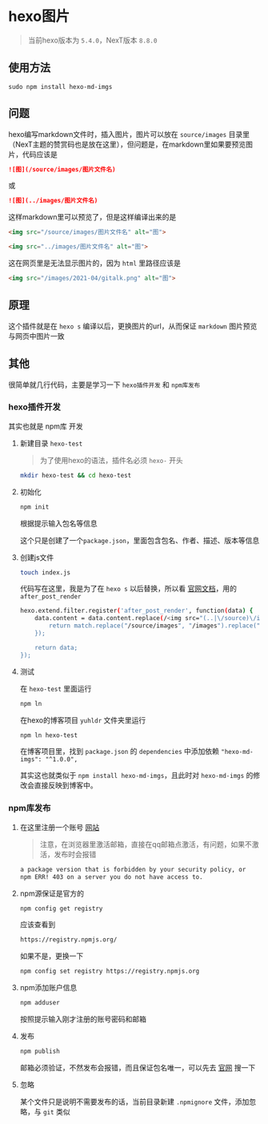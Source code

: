# hexo图片

> 当前hexo版本为 `5.4.0`，NexT版本 `8.8.0`

## 使用方法

`sudo npm install hexo-md-imgs`

## 问题

hexo编写markdown文件时，插入图片，图片可以放在 `source/images` 目录里（NexT主题的赞赏码也是放在这里），但问题是，在markdown里如果要预览图片，代码应该是

```md
![图](/source/images/图片文件名)
```

或

```md
![图](../images/图片文件名)
```

这样markdown里可以预览了，但是这样编译出来的是

```html
<img src="/source/images/图片文件名" alt="图">
```

```html
<img src="../images/图片文件名" alt="图">
```

这在网页里是无法显示图片的，因为 `html` 里路径应该是

```html
<img src="/images/2021-04/gitalk.png" alt="图">
```

## 原理

这个插件就是在 `hexo s` 编译以后，更换图片的url，从而保证 `markdown` 图片预览与网页中图片一致

## 其他

很简单就几行代码，主要是学习一下 `hexo插件开发` 和 `npm库发布`

### hexo插件开发

其实也就是 npm库 开发

1. 新建目录 `hexo-test`

    > 为了使用hexo的语法，插件名必须 `hexo-` 开头

    ```bash
    mkdir hexo-test && cd hexo-test
    ```

2. 初始化

    ```bash
    npm init
    ```

    根据提示输入包名等信息

    这个只是创建了一个`package.json`，里面包含包名、作者、描述、版本等信息

3. 创建js文件

    ```bash
    touch index.js
    ```

    代码写在这里，我是为了在 `hexo s` 以后替换，所以看 [官网文档](https://hexo.io/zh-cn/api/filter#%E8%BF%87%E6%BB%A4%E5%99%A8%E5%88%97%E8%A1%A8)，用的 `after_post_render`

    ```bash
    hexo.extend.filter.register('after_post_render', function(data) {
        data.content = data.content.replace(/<img src="(..|\/source)\/images\/.*?>/g, function(match, capture) {
            return match.replace("/source/images", "/images").replace("../images", "/images")
        });

        return data;
    });
    ```

4. 测试

    在 `hexo-test` 里面运行

    ```bash
    npm ln
    ```

    在hexo的博客项目 `yuhldr` 文件夹里运行

    ```bash
    npm ln hexo-test
    ```

    在博客项目里，找到 `package.json` 的 `dependencies` 中添加依赖 `"hexo-md-imgs": "^1.0.0",`

    其实这也就类似于 `npm install hexo-md-imgs`，且此时对 `hexo-md-imgs` 的修改会直接反映到博客中。

### npm库发布

1. 在这里注册一个账号 [网站](https://www.npmjs.com/)

    > 注意，在浏览器里激活邮箱，直接在qq邮箱点激活，有问题，如果不激活，发布时会报错 

    ```bash
    a package version that is forbidden by your security policy, or
    npm ERR! 403 on a server you do not have access to.
    ```

2. npm源保证是官方的

    ```bash
    npm config get registry
    ```

    应该查看到

    ```bash
    https://registry.npmjs.org/
    ```

    如果不是，更换一下

    ```bash
    npm config set registry https://registry.npmjs.org
    ```

3. npm添加账户信息

    ```bash
    npm adduser
    ```

    按照提示输入刚才注册的账号密码和邮箱

4. 发布

    ```bash
    npm publish
    ```

    邮箱必须验证，不然发布会报错，而且保证包名唯一，可以先去 [官网](https://www.npmjs.com/) 搜一下

5. 忽略

    某个文件只是说明不需要发布的话，当前目录新建 `.npmignore` 文件，添加忽略，与 `git` 类似